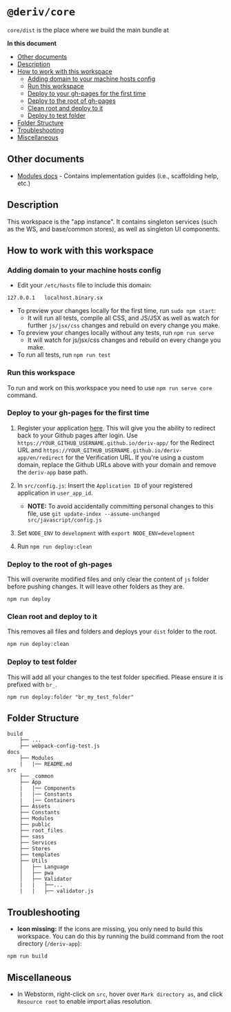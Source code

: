 # `@deriv/core`

`core/dist` is the place where we build the main bundle at

**In this document**

-   [Other documents](#other-documents)
-   [Description](#description)
-   [How to work with this workspace](#how-to-work-with-this-workspace)
    -   [Adding domain to your machine hosts config](#adding-domain-to-your-machine-hosts-config)
    -   [Run this workspace](#run-this-workspace)
    -   [Deploy to your gh-pages for the first time](#deploy-to-your-gh-pages-for-the-first-time)
    -   [Deploy to the root of gh-pages](#deploy-to-the-root-of-gh-pages)
    -   [Clean root and deploy to it](#clean-root-and-deploy-to-it)
    -   [Deploy to test folder](#deploy-to-test-folder)
-   [Folder Structure](#folder-structure)
-   [Troubleshooting](#troubleshooting)
-   [Miscellaneous](#miscellaneous)

## Other documents

-   [Modules docs](docs/Modules/README.md) - Contains implementation guides (i.e., scaffolding help, etc.)

## Description

This workspace is the "app instance". It contains singleton services (such as the WS, and base/common stores), as well as singleton UI components.

## How to work with this workspace

### Adding domain to your machine hosts config

-   Edit your `/etc/hosts` file to include this domain:

```
127.0.0.1   localhost.binary.sx
```

-   To preview your changes locally for the first time, run `sudo npm start`:
    -   It will run all tests, compile all CSS, and JS/JSX as well as watch for further `js/jsx/css` changes and rebuild on every change you make.
-   To preview your changes locally without any tests, run `npm run serve`
    -   It will watch for js/jsx/css changes and rebuild on every change you make.
-   To run all tests, run `npm run test`

### Run this workspace

To run and work on this workspace you need to use `npm run serve core` command.

### Deploy to your gh-pages for the first time

1.  Register your application [here](https://developers.binary.com/applications/). This will give you the ability to redirect back to your Github pages after login. Use `https://YOUR_GITHUB_USERNAME.github.io/deriv-app/` for the Redirect URL and `https://YOUR_GITHUB_USERNAME.github.io/deriv-app/en/redirect` for the Verification URL. If you're using a custom domain, replace the Github URLs above with your domain and remove the `deriv-app` base path.

2.  In `src/config.js`: Insert the `Application ID` of your registered application in `user_app_id`.

    -   **NOTE:** To avoid accidentally committing personal changes to this file, use `git update-index --assume-unchanged src/javascript/config.js`

3.  Set `NODE_ENV` to `development` with `export NODE_ENV=development`

4.  Run `npm run deploy:clean`

### Deploy to the root of gh-pages

This will overwrite modified files and only clear the content of `js` folder before pushing changes. It will leave other folders as they are.

```
npm run deploy
```

### Clean root and deploy to it

This removes all files and folders and deploys your `dist` folder to the root.

```sh
npm run deploy:clean
```

### Deploy to test folder

This will add all your changes to the test folder specified.
Please ensure it is prefixed with `br_`.

```
npm run deploy:folder "br_my_test_folder"
```

## Folder Structure

```
build
    ├── ...
    ├── webpack-config-test.js
docs
    ├── Modules
    |   |── README.md
src
    ├── _common
    ├── App
    |   |── Components
    |   |── Constants
    |   |── Containers
    ├── Assets
    ├── Constants
    ├── Modules
    ├── public
    ├── root_files
    ├── sass
    ├── Services
    ├── Stores
    ├── templates
    ├── Utils
    │   ├── Language
    │   ├── pwa
    │   ├── Validator
    |   |   ├──...
    |   |   ├── validator.js
```

## Troubleshooting

-   **Icon missing:** If the icons are missing, you only need to build this workspace. You can do this by running the build command from the root directory (`/deriv-app`):

```
npm run build
```

## Miscellaneous

-   In Webstorm, right-click on `src`, hover over `Mark directory as`, and click `Resource root` to enable import alias resolution.
